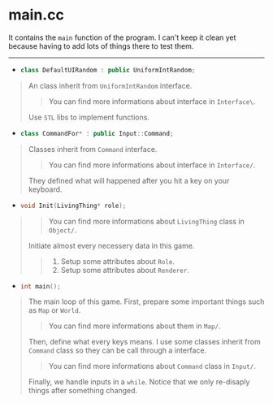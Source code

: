 # main.cc

It contains the `main` function of the program. I can't keep it clean yet
because having to add lots of things there to test them.

---

* ```c++
  class DefaultUIRandom : public UniformIntRandom;
  ```

> An class inherit from `UniformIntRandom` interface.
>
> > You can find more informations about interface in `Interface\`.
>
> Use `STL` libs to implement functions.

* ```c++
  class CommandFor* : public Input::Command;
  ```

> Classes inherit from `Command` interface.
>
> > You can find more informations about interface in `Interface/`.
>
> They defined what will happened after you hit a key on your keyboard.
  
* ```c++
  void Init(LivingThing* role); 
  ```

> > You can find more informations about `LivingThing` class in `Object/`.
>
> Initiate almost every necessery data in this game.
>
> > 1. Setup some attributes about `Role`.
> > 2. Setup some attributes about `Renderer`.

* ```c++
  int main();
  ```

> The main loop of this game. 
> First, prepare some important things such as `Map` or `World`.
>
> > You can find more informations about them in `Map/`.
>
> Then, define what every keys means. I use some classes inherit from `Command`
> class so they can be call through a interface.
>
> > You can find more informations about `Command` class in `Input/`.
>
> Finally, we handle inputs in a `while`. Notice that we only re-disaply
> things after something changed.
